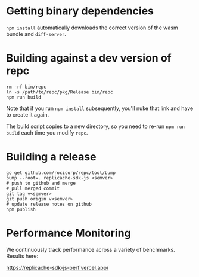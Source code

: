 # Getting binary dependencies

`npm install` automatically downloads the correct version of the wasm bundle and `diff-server`.

# Building against a dev version of repc

```
rm -rf bin/repc
ln -s /path/to/repc/pkg/Release bin/repc
npm run build
```

Note that if you run `npm install` subsequently, you'll nuke that link and have to create it again.

The build script copies to a new directory, so you need to re-run `npm run build` each time you modify `repc`.

# Building a release

```
go get github.com/rocicorp/repc/tool/bump
bump --root=. replicache-sdk-js <semver>
# push to github and merge
# pull merged commit
git tag v<semver>
git push origin v<semver>
# update release notes on github
npm publish
```

# Performance Monitoring

We continuously track performance across a variety of benchmarks. Results here:

https://replicache-sdk-js-perf.vercel.app/
